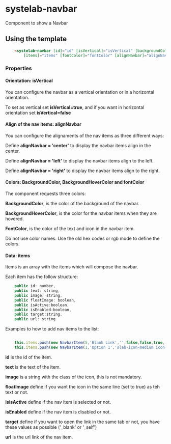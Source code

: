 # systelab-navbar

Component to show a Navbar

## Using the template

```html
    <systelab-navbar [id]="id" [isVertical]="isVertical" [backgroundColor]="backgroundColor" [backgroundHoverColor]="backgroundHoverColor"
        [items]="items" [fontColor]="fontColor" [alignNavbar]="alignNavbar"></systelab-navbar>
```

### Properties

#### Orientation: isVertical

You can configure the navbar as a vertical orientation or in a horizontal orientation.

To set as vertical set **isVertical=true**, and if you want in horizontal orientation set **isVertical=false**

#### Align of the nav items: alignNavbar

You can configure the alignaments of the nav items as three different ways:

 Define **alignNavbar = 'center'** to display the navbar items align in the center.

 Define **alignNavbar = 'left'** to display the navbar items align to the left.

 Define **alignNavbar = 'right'** to display the navbar items align to the right.

#### Colors: BackgroundColor, BackgroundHoverColor and fontColor

The component requests three colors:

**BackgroundColor**, is the color of the background of the navbar.

**BackgroundHoverColor**, is the color for the navbar items when they are hovered.

**FontColor**, is the color of the text and icon in the navbar item.

Do not use color names. Use the old hex codes or rgb mode to define the colors.

#### Data: items

Items is an array with the items which will compose the navbar.

Each item has the follow structure:

```javascript
    public id: number,
    public text: string,
    public image: string,
    public floatImage: boolean,
    public isActive:boolean,
    public isEnabled:boolean,
    public target:string,
    public url: string
```

Examples to how to add nav items to the list:
```javascript

    this.items.push(new NavbarItem(5,'Blank Link','',false,false,true,'_blank','https://werfen.com'));
    this.items.push(new NavbarItem(1,'Option 1','slab-icon-medium icon-home',false,true,true,'_self','https://google.com'));

```


**id** is the id of the item.

**text** is the text of the item.

**image** is a string with the class of the icon, this is not mandatory.

**floatImage** define if you want the icon in the same line (set to true) as teh text or not.

**isisActive** define if the nav item is selected or not.

**isEnabled** define if the nav item is disabled or not.

**target** define if you want to open the link in the same tab or not, you have these values as possible ('_blank' or '_self')

**url** is the url link of the nav item.





